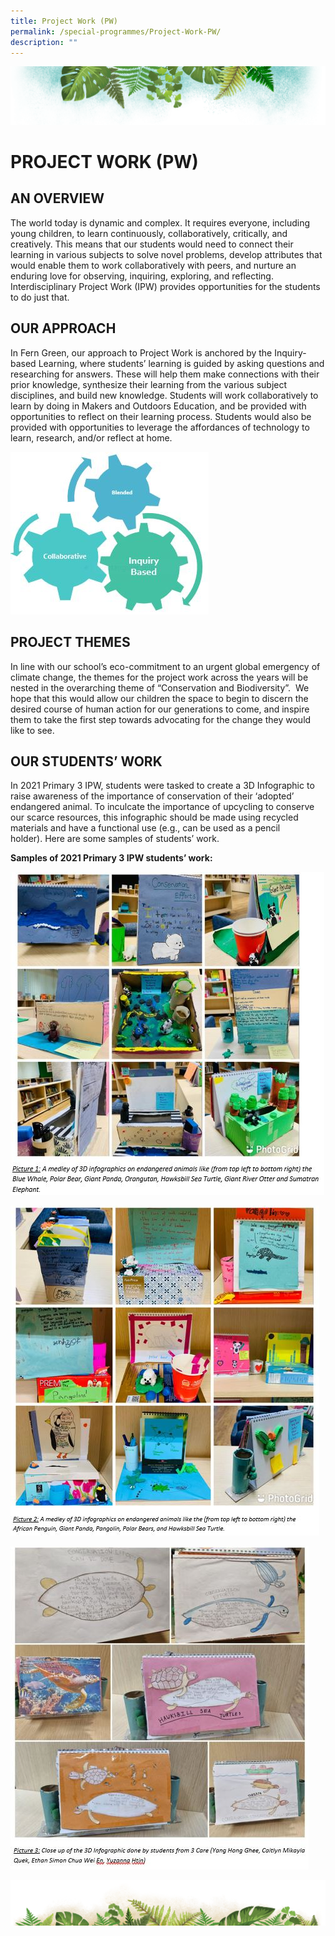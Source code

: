 ```yaml
---
title: Project Work (PW)
permalink: /special-programmes/Project-Work-PW/
description: ""
---
```

![](/images/Banner.png)

# PROJECT WORK (PW)

AN OVERVIEW
-----------

The world today is dynamic and complex. It requires everyone, including young children, to learn continuously, collaboratively, critically, and creatively. This means that our students would need to connect their learning in various subjects to solve novel problems, develop attributes that would enable them to work collaboratively with peers, and nurture an enduring love for observing, inquiring, exploring, and reflecting. Interdisciplinary Project Work (IPW) provides opportunities for the students to do just that.

OUR APPROACH
------------

In Fern Green, our approach to Project Work is anchored by the Inquiry-based Learning, where students’ learning is guided by asking questions and researching for answers. These will help them make connections with their prior knowledge, synthesize their learning from the various subject disciplines, and build new knowledge. Students will work collaboratively to learn by doing in Makers and Outdoors Education, and be provided with opportunities to reflect on their learning process. Students would also be provided with opportunities to leverage the affordances of technology to learn, research, and/or reflect at home.

![](/images/PW.jpeg)

PROJECT THEMES
--------------

In line with our school’s eco-commitment to an urgent global emergency of climate change, the themes for the project work across the years will be nested in the overarching theme of “Conservation and Biodiversity”.  We hope that this would allow our children the space to begin to discern the desired course of human action for our generations to come, and inspire them to take the first step towards advocating for the change they would like to see.   
  

OUR STUDENTS’ WORK
------------------

In 2021 Primary 3 IPW, students were tasked to create a 3D Infographic to raise awareness of the importance of conservation of their ‘adopted’ endangered animal. To inculcate the importance of upcycling to conserve our scarce resources, this infographic should be made using recycled materials and have a functional use (e.g., can be used as a pencil holder). Here are some samples of students’ work.

<b> Samples of 2021 Primary 3 IPW students’ work: </b>

![](/images/PW1.jpeg)

![](/images/PW2.jpeg)

![](/images/PW3.jpeg)


![](/images/bg-bottom.png)